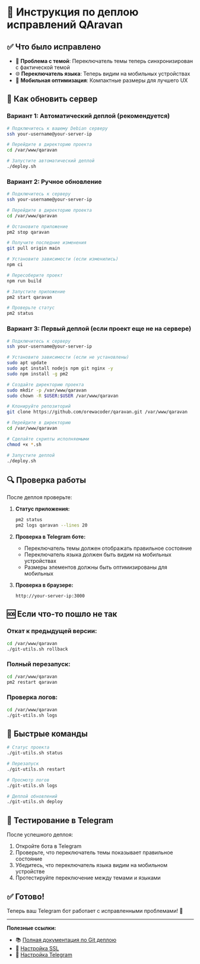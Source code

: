 # 🚀 Инструкция по деплою исправлений QAravan

## ✅ Что было исправлено

- 🎨 **Проблема с темой**: Переключатель темы теперь синхронизирован с фактической темой
- 🌐 **Переключатель языка**: Теперь видим на мобильных устройствах
- 📱 **Мобильная оптимизация**: Компактные размеры для лучшего UX

## 🔄 Как обновить сервер

### Вариант 1: Автоматический деплой (рекомендуется)

```bash
# Подключитесь к вашему Debian серверу
ssh your-username@your-server-ip

# Перейдите в директорию проекта
cd /var/www/qaravan

# Запустите автоматический деплой
./deploy.sh
```

### Вариант 2: Ручное обновление

```bash
# Подключитесь к серверу
ssh your-username@your-server-ip

# Перейдите в директорию проекта
cd /var/www/qaravan

# Остановите приложение
pm2 stop qaravan

# Получите последние изменения
git pull origin main

# Установите зависимости (если изменились)
npm ci

# Пересоберите проект
npm run build

# Запустите приложение
pm2 start qaravan

# Проверьте статус
pm2 status
```

### Вариант 3: Первый деплой (если проект еще не на сервере)

```bash
# Подключитесь к серверу
ssh your-username@your-server-ip

# Установите зависимости (если не установлены)
sudo apt update
sudo apt install nodejs npm git nginx -y
sudo npm install -g pm2

# Создайте директорию проекта
sudo mkdir -p /var/www/qaravan
sudo chown -R $USER:$USER /var/www/qaravan

# Клонируйте репозиторий
git clone https://github.com/orewacoder/qaravan.git /var/www/qaravan

# Перейдите в директорию
cd /var/www/qaravan

# Сделайте скрипты исполняемыми
chmod +x *.sh

# Запустите деплой
./deploy.sh
```

## 🔍 Проверка работы

После деплоя проверьте:

1. **Статус приложения:**
   ```bash
   pm2 status
   pm2 logs qaravan --lines 20
   ```

2. **Проверка в Telegram боте:**
   - Переключатель темы должен отображать правильное состояние
   - Переключатель языка должен быть видим на мобильных устройствах
   - Размеры элементов должны быть оптимизированы для мобильных

3. **Проверка в браузере:**
   ```
   http://your-server-ip:3000
   ```

## 🆘 Если что-то пошло не так

### Откат к предыдущей версии:
```bash
cd /var/www/qaravan
./git-utils.sh rollback
```

### Полный перезапуск:
```bash
cd /var/www/qaravan
pm2 restart qaravan
```

### Проверка логов:
```bash
cd /var/www/qaravan
./git-utils.sh logs
```

## 🎯 Быстрые команды

```bash
# Статус проекта
./git-utils.sh status

# Перезапуск
./git-utils.sh restart

# Просмотр логов
./git-utils.sh logs

# Деплой обновлений
./git-utils.sh deploy
```

## 📱 Тестирование в Telegram

После успешного деплоя:

1. Откройте бота в Telegram
2. Проверьте, что переключатель темы показывает правильное состояние
3. Убедитесь, что переключатель языка видим на мобильном устройстве
4. Протестируйте переключение между темами и языками

## ✅ Готово!

Теперь ваш Telegram бот работает с исправленными проблемами! 🎉

---

**Полезные ссылки:**
- 📚 [Полная документация по Git деплою](GIT_DEPLOY.md)
- 🔧 [Настройка SSL](SSL_SETUP.md)
- 📱 [Настройка Telegram](TELEGRAM_SETUP.md) 